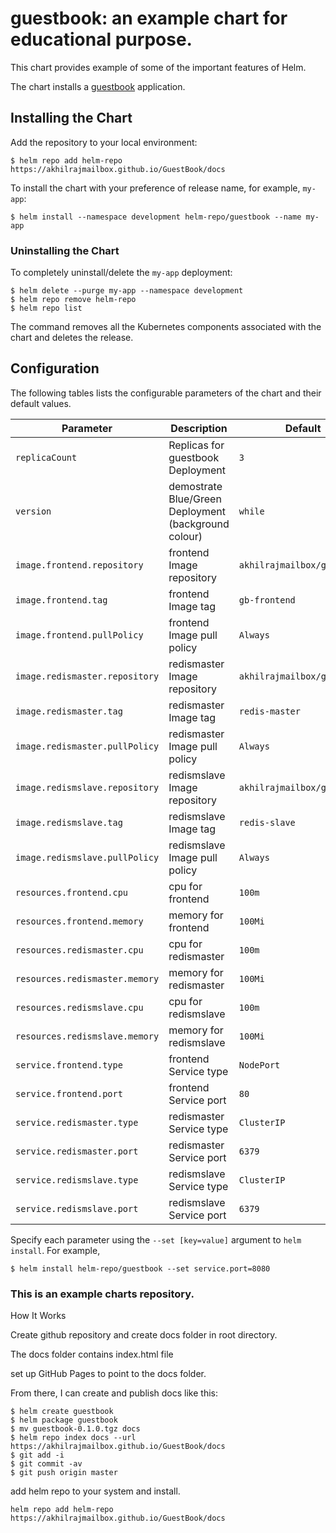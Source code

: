 # guestbook: an example chart for educational purpose.

This chart provides example of some of the important features of Helm.

The chart installs a [guestbook](https://github.com/kubernetes/examples/tree/master/guestbook) application.

## Installing the Chart

Add the repository to your local environment:
```
$ helm repo add helm-repo https://akhilrajmailbox.github.io/GuestBook/docs
```

To install the chart with your preference of release name, for example, `my-app`:

```
$ helm install --namespace development helm-repo/guestbook --name my-app
```

### Uninstalling the Chart

To completely uninstall/delete the `my-app` deployment:

```
$ helm delete --purge my-app --namespace development
$ helm repo remove helm-repo
$ helm repo list
```

The command removes all the Kubernetes components associated with the chart and deletes the release.

## Configuration

The following tables lists the configurable parameters of the chart and their default values.

| Parameter                  | Description                                     | Default                                                    |
| -----------------------    | ---------------------------------------------   | ---------------------------------------------------------- |
| `replicaCount`         | Replicas for guestbook Deployment                                | `3`                                         |
| `version`               | demostrate Blue/Green Deployment (background colour)                                      | `while`                                                     |
| `image.frontend.repository`         | frontend Image repository                                | `akhilrajmailbox/guestbook`                                         |
| `image.frontend.tag`                | frontend Image tag                                       | `gb-frontend`                                                       |
| `image.frontend.pullPolicy`         | frontend Image pull policy                               | `Always`                                                   |
| `image.redismaster.repository`         | redismaster Image repository                                | `akhilrajmailbox/guestbook`                                         |
| `image.redismaster.tag`                | redismaster Image tag                                       | `redis-master`                                                       |
| `image.redismaster.pullPolicy`         | redismaster Image pull policy                               | `Always`                                                   |
| `image.redismslave.repository`         | redismslave Image repository                                | `akhilrajmailbox/guestbook`                                         |
| `image.redismslave.tag`                | redismslave Image tag                                       | `redis-slave`                                                       |
| `image.redismslave.pullPolicy`         | redismslave Image pull policy                               | `Always`                                                   |
| `resources.frontend.cpu`       | cpu for frontend                             | `100m`                                                     |
| `resources.frontend.memory`               | memory for frontend                                       | `100Mi`                                                     |
| `resources.redismaster.cpu`       | cpu for redismaster                             | `100m`                                                     |
| `resources.redismaster.memory`               | memory for redismaster                                       | `100Mi`                                                     |
| `resources.redismslave.cpu`       | cpu for redismslave                             | `100m`                                                     |
| `resources.redismslave.memory`               | memory for redismslave                                       | `100Mi`                                                     |
| `service.frontend.type`             | frontend Service type                                    | `NodePort`                                             |
| `service.frontend.port`             | frontend Service port                                    | `80`                                                     |
| `service.redismaster.type`             | redismaster Service type                                    | `ClusterIP`                                             |
| `service.redismaster.port`             | redismaster Service port                                    | `6379`                                                     |
| `service.redismslave.type`             | redismslave Service type                                    | `ClusterIP`                                             |
| `service.redismslave.port`             | redismslave Service port                                    | `6379`                                                     |


Specify each parameter using the `--set [key=value]` argument to `helm install`. For example,

```
$ helm install helm-repo/guestbook --set service.port=8080
```



### This is an example charts repository.

How It Works

Create github repository and create docs folder in root directory.

The docs folder contains index.html file

set up GitHub Pages to point to the docs folder. 



From there, I can create and publish docs like this:


```
$ helm create guestbook
$ helm package guestbook
$ mv guestbook-0.1.0.tgz docs
$ helm repo index docs --url https://akhilrajmailbox.github.io/GuestBook/docs
$ git add -i
$ git commit -av
$ git push origin master
```

add helm repo to your system and install.
```
helm repo add helm-repo https://akhilrajmailbox.github.io/GuestBook/docs
```